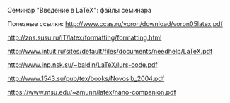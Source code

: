 Семинар "Введение в LaTeX": файлы семинара

Полезные ссылки:
http://www.ccas.ru/voron/download/voron05latex.pdf

http://zns.susu.ru/IT/latex/formatting/formatting.html

http://www.intuit.ru/sites/default/files/documents/needhelp/LaTeX.pdf

http://www.inp.nsk.su/~baldin/LaTeX/lurs-code.pdf

http://www.1543.su/pub/tex/books/Novosib_2004.pdf

https://www.msu.edu/~amunn/latex/nano-companion.pdf
